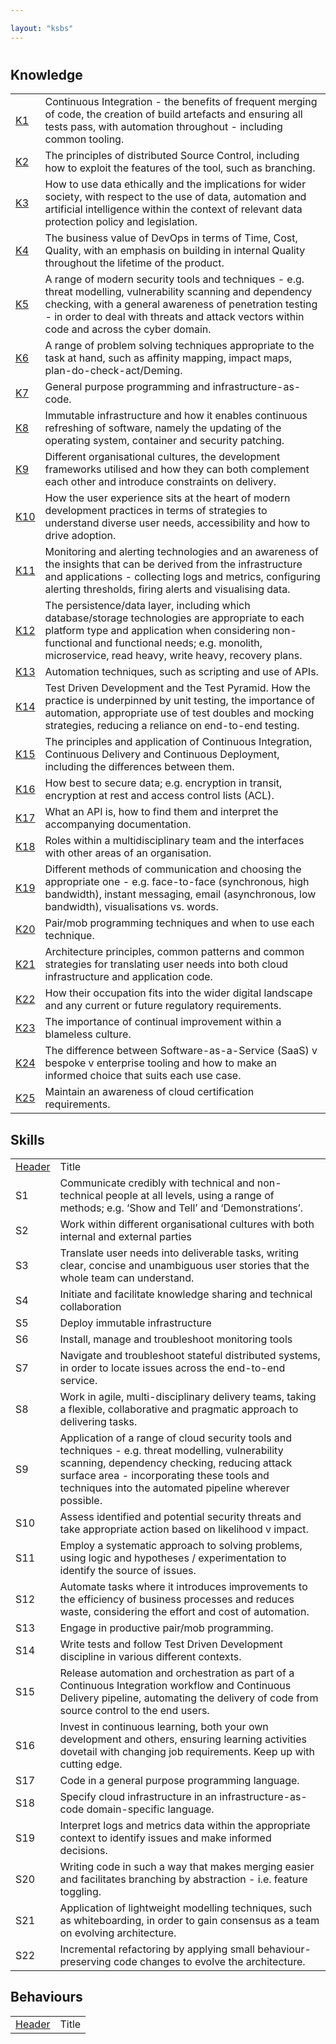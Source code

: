 ```yaml
---

layout: "ksbs"
---
```

#

## Knowledge

|  |  |
| - | - |
| [K1](../tags/k1) | Continuous Integration - the benefits of frequent merging of code, the creation of build artefacts and ensuring all tests pass, with automation throughout - including common tooling. |
| [K2](../tags/k2) | The principles of distributed Source Control, including how to exploit the features of the tool, such as branching. |
| [K3](../tags/k3) | How to use data ethically and the implications for wider society, with respect to the use of data, automation and artificial intelligence within the context of relevant data protection policy and legislation. |
| [K4](../tags/k4) | The business value of DevOps in terms of Time, Cost, Quality, with an emphasis on building in internal Quality throughout the lifetime of the product. |
| [K5](../tags/k5) | A range of modern security tools and techniques - e.g. threat modelling, vulnerability scanning and dependency checking, with a general awareness of penetration testing - in order to deal with threats and attack vectors within code and across the cyber domain. |
| [K6](../tags/k6) | A range of problem solving techniques appropriate to the task at hand, such as affinity mapping, impact maps, plan-do-check-act/Deming. |
| [K7](../tags/k7) | General purpose programming and infrastructure-as-code. |
| [K8](../tags/k8) | Immutable infrastructure and how it enables continuous refreshing of software, namely the updating of the operating system, container and security patching. |
| [K9](../tags/k9) | Different organisational cultures, the development frameworks utilised and how they can both complement each other and introduce constraints on delivery. |
| [K10](../tags/k10) | How the user experience sits at the heart of modern development practices in terms of strategies to understand diverse user needs, accessibility and how to drive adoption. |
| [K11](../tags/k11) |  Monitoring and alerting technologies and an awareness of the insights that can be derived from the infrastructure and applications - collecting logs and metrics, configuring alerting thresholds, firing alerts and visualising data. |
| [K12](../tags/k12) | The persistence/data layer, including which database/storage technologies are appropriate to each platform type and application when considering non-functional and functional needs; e.g. monolith, microservice, read heavy, write heavy, recovery plans. |
| [K13](../tags/k13) | Automation techniques, such as scripting and use of APIs. |
| [K14](../tags/k14) | Test Driven Development and the Test Pyramid. How the practice is underpinned by unit testing, the importance of automation, appropriate use of test doubles and mocking strategies, reducing a reliance on end-to-end testing. |
| [K15](../tags/k15) | The principles and application of Continuous Integration, Continuous Delivery and Continuous Deployment, including the differences between them. |
| [K16](../tags/k16) | How best to secure data; e.g. encryption in transit, encryption at rest and access control lists (ACL). |
| [K17](../tags/k17) | What an API is, how to find them and interpret the accompanying documentation. |
| [K18](../tags/k18) | Roles within a multidisciplinary team and the interfaces with other areas of an organisation. |
| [K19](../tags/k19) | Different methods of communication and choosing the appropriate one - e.g. face-to-face (synchronous, high bandwidth), instant messaging, email (asynchronous, low bandwidth), visualisations vs. words. |
| [K20](../tags/k20) | Pair/mob programming techniques and when to use each technique. |
| [K21](../tags/k21) | Architecture principles, common patterns and common strategies for translating user needs into both cloud infrastructure and application code. |
| [K22](../tags/k22) | How their occupation fits into the wider digital landscape and any current or future regulatory requirements. |
| [K23](../tags/k23) | The importance of continual improvement within a blameless culture. |
| [K24](../tags/k24) | The difference between Software-as-a-Service (SaaS) v bespoke v enterprise tooling and how to make an informed choice that suits each use case. |
| [K25](../tags/k25) | Maintain an awareness of cloud certification requirements. |

## Skills

|  |  |
| - | - |
| [Header](../tags/example/) | Title |
| S1 | Communicate credibly with technical and non-technical people at all levels, using a range of methods; e.g. ‘Show and Tell’ and ‘Demonstrations’. |
| S2 | Work within different organisational cultures with both internal and external parties |
| S3 | Translate user needs into deliverable tasks, writing clear, concise and unambiguous user stories that the whole team can understand. |
| S4 | Initiate and facilitate knowledge sharing and technical collaboration |
| S5 | Deploy immutable infrastructure |
| S6 | Install, manage and troubleshoot monitoring tools |
| S7 | Navigate and troubleshoot stateful distributed systems, in order to locate issues across the end-to-end service. |
| S8 | Work in agile, multi-disciplinary delivery teams, taking a flexible, collaborative and pragmatic approach to delivering tasks. |
| S9 | Application of a range of cloud security tools and techniques - e.g. threat modelling, vulnerability scanning, dependency checking, reducing attack surface area - incorporating these tools and techniques into the automated pipeline wherever possible. |
| S10 | Assess identified and potential security threats and take appropriate action based on likelihood v impact. |
| S11 | Employ a systematic approach to solving problems, using logic and hypotheses / experimentation to identify the source of issues. |
| S12 | Automate tasks where it introduces improvements to the efficiency of business processes and reduces waste, considering the effort and cost of automation. |
| S13 | Engage in productive pair/mob programming. |
| S14 | Write tests and follow Test Driven Development discipline in various different contexts. |
| S15 | Release automation and orchestration as part of a Continuous Integration workflow and Continuous Delivery pipeline, automating the delivery of code from source control to the end users. |
| S16 | Invest in continuous learning, both your own development and others, ensuring learning activities dovetail with changing job requirements. Keep up with cutting edge. |
| S17 | Code in a general purpose programming language. |
| S18 | Specify cloud infrastructure in an infrastructure-as-code domain-specific language. |
| S19 | Interpret logs and metrics data within the appropriate context to identify issues and make informed decisions. |
| S20 | Writing code in such a way that makes merging easier and facilitates branching by abstraction - i.e. feature toggling. |
| S21 | Application of lightweight modelling techniques, such as whiteboarding, in order to gain consensus as a team on evolving architecture. |
| S22 | Incremental refactoring by applying small behaviour-preserving code changes to evolve the architecture. |

## Behaviours

|  |  |
| - | - |
| [Header](../tags/example/) | Title |
